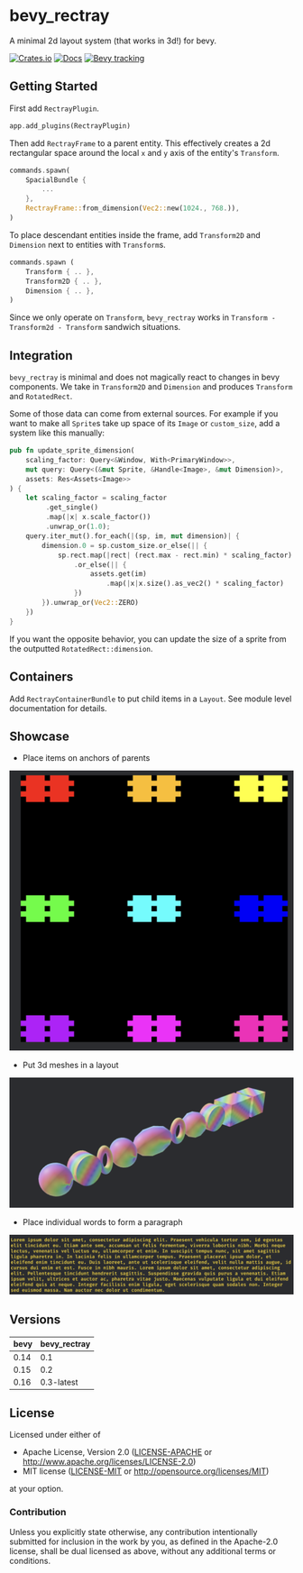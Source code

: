 # bevy_rectray

A minimal 2d layout system (that works in 3d!) for bevy.

[![Crates.io](https://img.shields.io/crates/v/bevy_rectray.svg)](https://crates.io/crates/bevy_rectray)
[![Docs](https://docs.rs/bevy_rectray/badge.svg)](https://docs.rs/bevy_rectray/latest/bevy_rectray/)
[![Bevy tracking](https://img.shields.io/badge/Bevy%20tracking-released%20version-lightblue)](https://bevyengine.org/learn/book/plugin-development/)

## Getting Started

First add `RectrayPlugin`.

```rust
app.add_plugins(RectrayPlugin)
```

Then add `RectrayFrame` to a parent entity.
This effectively creates a 2d rectangular space around
the local `x` and `y` axis of the entity's `Transform`.

```rust
commands.spawn(
    SpacialBundle {
        ...
    },
    RectrayFrame::from_dimension(Vec2::new(1024., 768.)),
)
```

To place descendant entities inside the frame, add `Transform2D` and `Dimension` next to entities
with `Transform`s.

```rust
commands.spawn (
    Transform { .. },
    Transform2D { .. },
    Dimension { .. },
)
```

Since we only operate on `Transform`, `bevy_rectray`
works in `Transform - Transform2d - Transform` sandwich situations.

## Integration

`bevy_rectray` is minimal and does not magically react to changes in bevy components.
We take in `Transform2D` and `Dimension` and produces `Transform`
and `RotatedRect`.

Some of those data can come from external sources.
For example if you want to make all `Sprite`s take up space of its `Image` or `custom_size`,
add a system like this manually:

```rust
pub fn update_sprite_dimension(
    scaling_factor: Query<&Window, With<PrimaryWindow>>,
    mut query: Query<(&mut Sprite, &Handle<Image>, &mut Dimension)>,
    assets: Res<Assets<Image>>
) {
    let scaling_factor = scaling_factor
         .get_single()
         .map(|x| x.scale_factor())
         .unwrap_or(1.0);
    query.iter_mut().for_each(|(sp, im, mut dimension)| {
        dimension.0 = sp.custom_size.or_else(|| {
            sp.rect.map(|rect| (rect.max - rect.min) * scaling_factor)
                .or_else(|| {
                    assets.get(im)
                        .map(|x|x.size().as_vec2() * scaling_factor)
                })
        }).unwrap_or(Vec2::ZERO)
    })
}
```

If you want the opposite behavior, you can update the size of a sprite from
the outputted `RotatedRect::dimension`.

## Containers

Add `RectrayContainerBundle` to put child items in a `Layout`.
See module level documentation for details.

## Showcase

* Place items on anchors of parents

![anchors](./showcase/anchors.png)

* Put 3d meshes in a layout

![3d](./showcase/3d.png)

* Place individual words to form a paragraph

![text](./showcase/text.png)

## Versions

| bevy | bevy_rectray |
|------|--------------|
| 0.14 | 0.1          |
| 0.15 | 0.2          |
| 0.16 | 0.3-latest   |

## License

Licensed under either of

* Apache License, Version 2.0 ([LICENSE-APACHE](LICENSE-APACHE) or <http://www.apache.org/licenses/LICENSE-2.0>)
* MIT license ([LICENSE-MIT](LICENSE-MIT) or <http://opensource.org/licenses/MIT>)

at your option.

### Contribution

Unless you explicitly state otherwise, any contribution intentionally submitted
for inclusion in the work by you, as defined in the Apache-2.0 license, shall be dual licensed as above, without any
additional terms or conditions.
